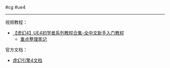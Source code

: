 #cg #ue4

---

视频教程：
- [【虚幻4】UE4初学者系列教程合集-全中文新手入门教程](https://www.bilibili.com/video/BV164411Y732/)
  - [重点整理笔记](./UE4%204.27%20教程/蓝图学习/README.md)

官方文档：
- [虚幻引擎4文档](https://docs.unrealengine.com/4.27/zh-CN/)


